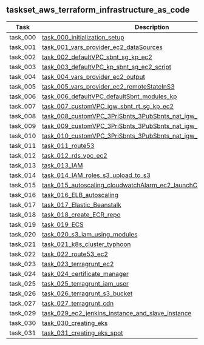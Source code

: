 ## taskset_aws_terraform_infrastructure_as_code

| Task     | Description                                                                                                                                                                             |
|----------|-----------------------------------------------------------------------------------------------------------------------------------------------------------------------------------------|
| task_000 | [task_000_initialization_setup](taskset_aws_terraform_infrastructure_as_code/task_000_initialization_setup)                                                                             |
| task_001 | [task_001_vars_provider_ec2_dataSources](taskset_aws_terraform_infrastructure_as_code/task_001_vars_provider_ec2_dataSources)                                                           |
| task_002 | [task_002_defaultVPC_sbnt_sg_kp_ec2](taskset_aws_terraform_infrastructure_as_code/task_002_defaultVPC_sbnt_sg_kp_ec2)                                                                   |
| task_003 | [task_003_defaultVPC_kp_sbnt_sg_ec2_script](taskset_aws_terraform_infrastructure_as_code/task_003_defaultVPC_kp_sbnt_sg_ec2_script)                                                     |
| task_004 | [task_004_vars_provider_ec2_output](taskset_aws_terraform_infrastructure_as_code/task_004_vars_provider_ec2_output)                                                                     |
| task_005 | [task_005_vars_provider_ec2_remoteStateInS3](taskset_aws_terraform_infrastructure_as_code/task_005_vars_provider_ec2_remoteStateInS3)                                                   |
| task_006 | [task_006_defaultVPC_defaultSbnt_modules_kp](taskset_aws_terraform_infrastructure_as_code/task_006_defaultVPC_defaultSbnt_modules_kp)                                                   |
| task_007 | [task_007_customVPC_igw_sbnt_rt_sg_kp_ec2](taskset_aws_terraform_infrastructure_as_code/task_007_customVPC_igw_sbnt_rt_sg_kp_ec2)                                                       |
| task_008 | [task_008_customVPC_3PriSbnts_3PubSbnts_nat_igw_rt](taskset_aws_terraform_infrastructure_as_code/task_008_customVPC_3PriSbnts_3PubSbnts_nat_igw_rt)                                     |
| task_009 | [task_009_customVPC_3PriSbnts_3PubSbnts_nat_igw_rt_ec2_ebs](taskset_aws_terraform_infrastructure_as_code/task_009_customVPC_3PriSbnts_3PubSbnts_nat_igw_rt_ec2_ebs)                     |
| task_010 | [task_010_customVPC_3PriSbnts_3PubSbnts_nat_igw_rt_ec2_ebs_withMount](taskset_aws_terraform_infrastructure_as_code/task_010_customVPC_3PriSbnts_3PubSbnts_nat_igw_rt_ec2_ebs_withMount) |
| task_011 | [task_011_route53](taskset_aws_terraform_infrastructure_as_code/task_011_route53)                                                                                                       |
| task_012 | [task_012_rds_vpc_ec2](taskset_aws_terraform_infrastructure_as_code/task_012_rds_vpc_ec2)                                                                                               |
| task_013 | [task_013_IAM](taskset_aws_terraform_infrastructure_as_code/task_013_IAM)                                                                                                               |
| task_014 | [task_014_IAM_roles_s3_upload_to_s3](taskset_aws_terraform_infrastructure_as_code/task_014_IAM_roles_s3_upload_to_s3)                                                                   |
| task_015 | [task_015_autoscaling_cloudwatchAlarm_ec2_launchConfiguration](taskset_aws_terraform_infrastructure_as_code/task_015_autoscaling_cloudwatchAlarm_ec2_launchConfiguration)               |
| task_016 | [task_016_ELB_autoscaling](taskset_aws_terraform_infrastructure_as_code/task_016_ELB_autoscaling)                                                                                       |
| task_017 | [task_017_Elastic_Beanstalk](taskset_aws_terraform_infrastructure_as_code/task_017_Elastic_Beanstalk)                                                                                   |
| task_018 | [task_018_create_ECR_repo](taskset_aws_terraform_infrastructure_as_code/task_018_create_ECR_repo)                                                                                       |
| task_019 | [task_019_ECS](taskset_aws_terraform_infrastructure_as_code/task_019_ECS)                                                                                                               |
| task_020 | [task_020_s3_iam_using_modules](taskset_aws_terraform_infrastructure_as_code/task_020_s3_iam_using_modules)                                                                             |
| task_021 | [task_021_k8s_cluster_typhoon](taskset_aws_terraform_infrastructure_as_code/task_021_k8s_cluster_typhoon)                                                                               |
| task_022 | [task_022_route53_ec2](taskset_aws_terraform_infrastructure_as_code/task_022_route53_ec2)                                                                                               |
| task_023 | [task_023_terragrunt_ec2](taskset_aws_terraform_infrastructure_as_code/task_023_terragrunt_ec2)                                                                                         |
| task_024 | [task_024_certificate_manager](taskset_aws_terraform_infrastructure_as_code/task_024_certificate_manager)                                                                               |
| task_025 | [task_025_terragrunt_iam_user](taskset_aws_terraform_infrastructure_as_code/task_025_terragrunt_iam_user)                                                                               |
| task_026 | [task_026_terragrunt_s3_bucket](taskset_aws_terraform_infrastructure_as_code/task_026_terragrunt_s3_bucket)                                                                             |
| task_027 | [task_027_terragrunt_cdn](taskset_aws_terraform_infrastructure_as_code/task_027_terragrunt_cdn)                                                                                         |
| task_029 | [task_029_ec2_jenkins_instance_and_slave_instance](taskset_aws_terraform_infrastructure_as_code/task_029_ec2_jenkins_instance_and_slave_instance)                                       |
| task_030 | [task_030_creating_eks](taskset_aws_terraform_infrastructure_as_code/task_030_creating_eks)                                                                                             |
| task_031 | [task_031_creating_eks_spot](taskset_aws_terraform_infrastructure_as_code/task_031_creating_eks_spot)                                                                                   |

